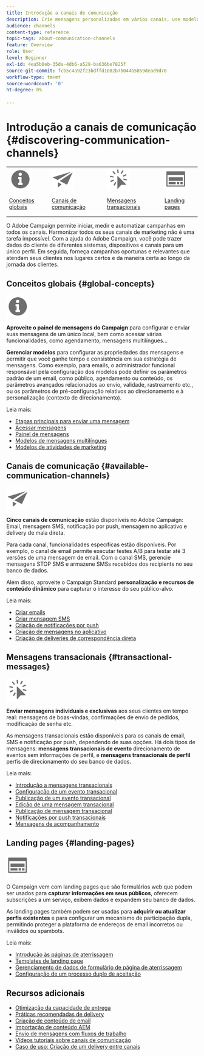 ```yaml
---
title: Introdução a canais de comunicação
description: Crie mensagens personalizadas em vários canais, use modelos, crie páginas de aterrissagem e verifique as práticas recomendadas.
audience: channels
content-type: reference
topic-tags: about-communication-channels
feature: Overview
role: User
level: Beginner
exl-id: 4ea5b0eb-35da-4db6-a529-ba636be7825f
source-git-commit: fcb5c4a92f23bdffd1082b7b044b5859dead9d70
workflow-type: tm+mt
source-wordcount: '0'
ht-degree: 0%

---
```


# Introdução a canais de comunicação {#discovering-communication-channels}

<table>
<tr>
<td><img src="assets/do-not-localize/icon_concepts.svg" width="60px"><p><a href="#global-concepts">Conceitos globais</a></p></td>
<td><img src="assets/do-not-localize/icon_channels.svg" width="60px"><p><a href="#available-communication-channels">Canais de comunicação</a></p></td>
<td><img src="assets/do-not-localize/icon_transactional.svg" width="60px"><p><a href="#transactional-messages">Mensagens transacionais</a></p></td>
<td><img src="assets/do-not-localize/icon_landing.svg" width="60px"><p><a href="#landing-pages">Landing pages</a></p></td></tr>
</table>

O Adobe Campaign permite iniciar, medir e automatizar campanhas em todos os canais.
Harmonizar todos os seus canais de marketing não é uma tarefa impossível. Com a ajuda do Adobe Campaign, você pode trazer dados do cliente de diferentes sistemas, dispositivos e canais para um único perfil. Em seguida, forneça campanhas oportunas e relevantes que atendam seus clientes nos lugares certos e da maneira certa ao longo da jornada dos clientes.

## Conceitos globais {#global-concepts}

<img src="assets/do-not-localize/icon_concepts.svg" width="60px">

**Aproveite o painel de mensagens do Campaign** para configurar e enviar suas mensagens de um único local, bem como acessar várias funcionalidades, como agendamento, mensagens multilíngues...

**Gerenciar modelos** para configurar as propriedades das mensagens e permitir que você ganhe tempo e consistência em sua estratégia de mensagens. Como exemplo, para emails, o administrador funcional responsável pela configuração dos modelos pode definir os parâmetros padrão de um email, como público, agendamento ou conteúdo, os parâmetros avançados relacionados ao envio, validade, rastreamento etc., ou os parâmetros de pré-configuração relativos ao direcionamento e à personalização (contexto de direcionamento).

Leia mais:

* [Etapas principais para enviar uma mensagem](../../channels/using/key-steps-to-send-a-message.md)
* [Acessar mensagens](../../channels/using/accessing-messages.md)
* [Painel de mensagens](../../channels/using/message-dashboard.md)
* [Modelos de mensagens multilíngues](../../channels/using/multilingual-messages-template.md)
* [Modelos de atividades de marketing](../../start/using/marketing-activity-templates.md)

## Canais de comunicação {#available-communication-channels}

<img src="assets/do-not-localize/icon_channels.svg"  width="60px">

**Cinco canais de comunicação** estão disponíveis no Adobe Campaign: Email, mensagem SMS, notificação por push, mensagem no aplicativo e delivery de mala direta.

Para cada canal, funcionalidades específicas estão disponíveis. Por exemplo, o canal de email permite executar testes A/B para testar até 3 versões de uma mensagem de email. Com o canal SMS, gerencie mensagens STOP SMS e armazene SMSs recebidos dos recipients no seu banco de dados.

Além disso, aproveite o Campaign Standard **personalização e recursos de conteúdo dinâmico** para capturar o interesse do seu público-alvo.

Leia mais:

* [Criar emails](../../channels/using/about-emails.md)
* [Criar mensagem SMS](../../channels/using/about-sms-messages.md)
* [Criação de notificações por push](../../channels/using/about-push-notifications.md)
* [Criação de mensagens no aplicativo](../../channels/using/about-in-app-messaging.md)
* [Criação de deliveries de correspondência direta](../../channels/using/about-direct-mail.md)

## Mensagens transacionais {#transactional-messages}

<img src="assets/do-not-localize/icon_transactional.svg" width="60px">

**Enviar mensagens individuais e exclusivas** aos seus clientes em tempo real: mensagens de boas-vindas, confirmações de envio de pedidos, modificação de senha etc.

As mensagens transacionais estão disponíveis para os canais de email, SMS e notificação por push, dependendo de suas opções. Há dois tipos de mensagens: **mensagens transacionais de evento** direcionamento de eventos sem informações de perfil, e **mensagens transacionais de perfil** perfis de direcionamento do seu banco de dados.

Leia mais:

* [Introdução a mensagens transacionais](../../channels/using/getting-started-with-transactional-msg.md)
* [Configuração de um evento transacional](../../channels/using/configuring-transactional-event.md)
* [Publicação de um evento transacional](../../channels/using/publishing-transactional-event.md)
* [Edição de uma mensagem transacional](../../channels/using/editing-transactional-message.md)
* [Publicação de mensagem transacional](../../channels/using/publishing-transactional-message.md)
* [Notificações por push transacionais](../../channels/using/transactional-push-notifications.md)
* [Mensagens de acompanhamento](../../channels/using/follow-up-messages.md)

## Landing pages {#landing-pages}

<img src="assets/do-not-localize/icon_landing.svg" width="60px">

O Campaign vem com landing pages que são formulários web que podem ser usados para **capturar informações em seus públicos**, oferecem subscrições a um serviço, exibem dados e expandem seu banco de dados.

As landing pages também podem ser usadas para **adquirir ou atualizar perfis existentes** e para configurar um mecanismo de participação dupla, permitindo proteger a plataforma de endereços de email incorretos ou inválidos ou spambots.

Leia mais:

* [Introdução às páginas de aterrissagem](../../channels/using/getting-started-with-landing-pages.md)
* [Templates de landing page](../../channels/using/landing-page-templates.md)
* [Gerenciamento de dados de formulário de página de aterrissagem](../../channels/using/managing-landing-page-form-data.md)
* [Configuração de um processo duplo de aceitação](../../channels/using/setting-up-a-double-opt-in-process.md)

## Recursos adicionais

* [Otimização da capacidade de entrega](../../sending/using/about-deliverability.md)
* [Práticas recomendadas de delivery](../../sending/using/delivery-best-practices.md)
* [Criação de conteúdo de email](../../designing/using/designing-content-in-adobe-campaign.md)
* [Importação de conteúdo AEM](../../integrating/using/creating-email-experience-manager.md)
* [Envio de mensagens com fluxos de trabalho](../../automating/using/about-channel-activities.md)
* [Vídeos tutoriais sobre canais de comunicação](https://experienceleague.adobe.com/docs/campaign-standard-learn/tutorials/communication-channels/email/create-email-from-homepage.html?lang=pt-BR)
* [Caso de uso: Criação de um delivery entre canais](../../automating/using/workflow-cross-channel-delivery.md)
